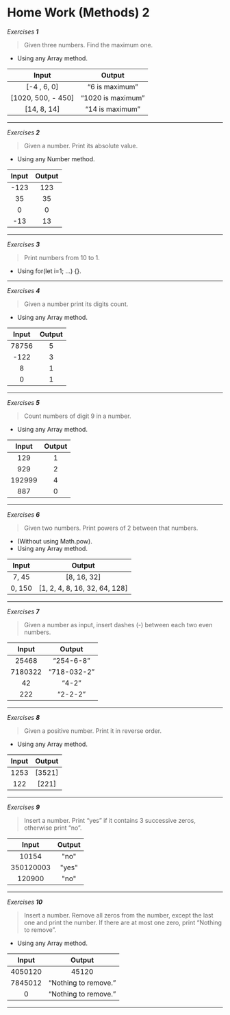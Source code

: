 # Home Work (Methods) 2

*Exercises **1***

> Given three numbers. Find the maximum one.
- Using any Array method.

| Input   | Output |
| :-----: | :----: |
| [-4 , 6, 0]  | “6 is maximum”  |
| [1020, 500, - 450]  | “1020 is maximum” |
| [14, 8, 14]  | “14 is maximum”     |
---

*Exercises **2***

> Given a number. Print its absolute value.
- Using any Number method.

| Input   | Output    |
| :-----: | :-------: |
| -123  | 123  |
| 35  | 35 |
| 0   | 0 |
| -13 | 13 |
---

*Exercises **3***

> Print numbers from 10 to 1.
- Using for(let i=1; ...) {}.
---

*Exercises **4***

> Given a number print its digits count.
- Using any Array method.

| Input   | Output    |
| :-----: | :-------: |
| 78756  | 5   |
| -122  | 3   |
|  8  |  1  |
|  0  |  1  |
---

*Exercises **5***

> Count numbers of digit 9 in a number.
- Using any Array method.

| Input   | Output    |
| :-----: | :-------: |
| 129   | 1   |
| 929   | 2   |
| 192999  | 4 |
| 887 | 0 |
---

*Exercises **6***

> Given two numbers. Print powers of 2 between that numbers. 
- (Without using Math.pow).
- Using any Array method.


| Input   | Output    |
| :-----: | :-------: |
| 7, 45   | [8, 16, 32]   |
| 0, 150   | [1, 2, 4, 8, 16, 32, 64, 128]   |
---


*Exercises **7***

> Given a number as input, insert dashes (-) between each two even numbers.

| Input   | Output    |
| :-----: | :-------: |
| 25468  | “254-6-8”   |
| 7180322  |  “718-032-2”   |
|  42  |  “4-2”  |
|  222  |  “2-2-2”  |
---

*Exercises **8***

> Given a positive number. Print it in reverse order.
- Using any Array method.

| Input   | Output    |
| :-----: | :-------: |
| 1253  | [3521]   |
| 122   | [221]   |
---

*Exercises **9***

> Insert a number. Print “yes” if it 
> contains 3 successive zeros, otherwise print “no”.


| Input   | Output    |
| :-----: | :-------: |
| 10154   | "no"   |
| 350120003  | "yes"   |
| 120900  | "no"   |

---

*Exercises **10***

> Insert a number. Remove all zeros from the number, except the last one and print the number. 
> If there are at most one zero, print “Nothing to remove”.
- Using any Array method.


| Input   | Output    |
| :-----: | :-------: |
| 4050120   | 45120   |
| 7845012   | “Nothing to remove.”  |
| 0 | “Nothing to remove.” |
---

